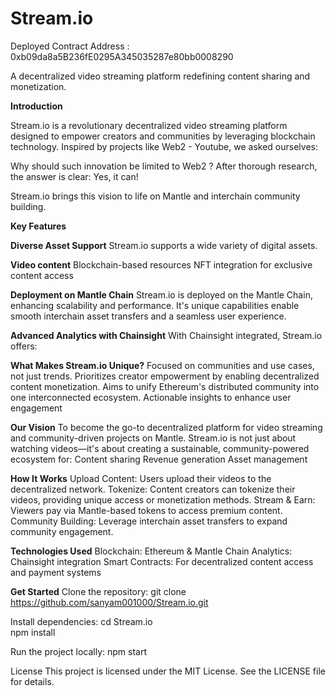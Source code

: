# Stream.io

Deployed Contract Address : 0xb09da8a5B236fE0295A345035287e80bb0008290

A decentralized video streaming platform redefining content sharing and monetization.

**Introduction**

Stream.io is a revolutionary decentralized video streaming platform designed to empower creators and communities by leveraging blockchain technology.
Inspired by projects like Web2 - Youtube, we asked ourselves:

Why should such innovation be limited to Web2 ?
After thorough research, the answer is clear: Yes, it can!

Stream.io brings this vision to life on Mantle and interchain community building.

**Key Features**

**Diverse Asset Support**
Stream.io supports a wide variety of digital assets.

**Video content**
Blockchain-based resources
NFT integration for exclusive content access

**Deployment on Mantle Chain**
Stream.io is deployed on the Mantle Chain, enhancing scalability and performance. It's unique capabilities enable smooth interchain asset transfers and a seamless user experience.

**Advanced Analytics with Chainsight**
With Chainsight integrated, Stream.io offers:

**What Makes Stream.io Unique?**
Focused on communities and use cases, not just trends.
Prioritizes creator empowerment by enabling decentralized content monetization.
Aims to unify Ethereum's distributed community into one interconnected ecosystem.
Actionable insights to enhance user engagement

**Our Vision**
To become the go-to decentralized platform for video streaming and community-driven projects on Mantle. Stream.io is not just about watching videos—it's about creating a sustainable, community-powered ecosystem for:
Content sharing
Revenue generation
Asset management

**How It Works**
Upload Content: Users upload their videos to the decentralized network.
Tokenize: Content creators can tokenize their videos, providing unique access or monetization methods.
Stream & Earn: Viewers pay via Mantle-based tokens to access premium content.
Community Building: Leverage interchain asset transfers to expand community engagement.

**Technologies Used**
Blockchain: Ethereum & Mantle Chain
Analytics: Chainsight integration
Smart Contracts: For decentralized content access and payment systems

**Get Started**
Clone the repository:
git clone https://github.com/sanyam001000/Stream.io.git  

Install dependencies:
cd Stream.io  
npm install  

Run the project locally:
npm start  

License
This project is licensed under the MIT License. See the LICENSE file for details.
